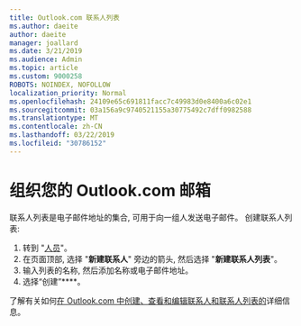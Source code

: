 ```yaml
---
title: Outlook.com 联系人列表
ms.author: daeite
author: daeite
manager: joallard
ms.date: 3/21/2019
ms.audience: Admin
ms.topic: article
ms.custom: 9000258
ROBOTS: NOINDEX, NOFOLLOW
localization_priority: Normal
ms.openlocfilehash: 24109e65c691811facc7c49983d0e8400a6c02e1
ms.sourcegitcommit: 03a156a9c9740521155a30775492c7dff0982588
ms.translationtype: MT
ms.contentlocale: zh-CN
ms.lasthandoff: 03/22/2019
ms.locfileid: "30786152"
---
```

# <a name="organizing-your-outlookcom-mailbox"></a>组织您的 Outlook.com 邮箱

联系人列表是电子邮件地址的集合, 可用于向一组人发送电子邮件。 创建联系人列表:

1. 转到 "[人员](https://outlook.live.com/people/)"。
1. 在页面顶部, 选择 "**新建联系人**" 旁边的箭头, 然后选择 "**新建联系人列表**"。
1. 输入列表的名称, 然后添加名称或电子邮件地址。
1. 选择“创建”****。

了解有关如何[在 Outlook.com 中创建、查看和编辑联系人和联系人列表的](https://support.office.com/article/5b909158-036e-4820-92f7-2a27f57b9f01)详细信息。